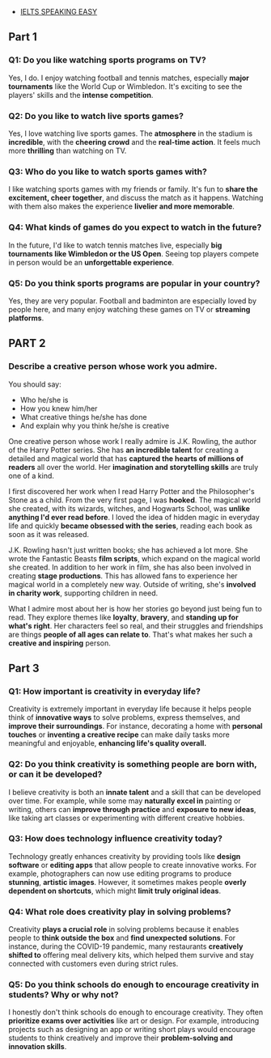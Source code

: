 - [IELTS SPEAKING EASY](https://www.youtube.com/@IELTS_SPEAKING_EASY)

## Part 1

### Q1: Do you like watching sports programs on TV?

Yes, I do. I enjoy watching football and tennis matches, especially **major tournaments** like the World Cup or Wimbledon. It's exciting to see the players' skills and the **intense competition**.

### Q2: Do you like to watch live sports games?

Yes, I love watching live sports games. The **atmosphere** in the stadium is **incredible**, with the **cheering crowd** and the **real-time action**. It feels much more **thrilling** than watching on TV.

### Q3: Who do you like to watch sports games with?

I like watching sports games with my friends or family. It's fun to **share the excitement, cheer together**, and discuss the match as it happens. Watching with them also makes the experience **livelier and more memorable**.

### Q4: What kinds of games do you expect to watch in the future?

In the future, I'd like to watch tennis matches live, especially **big tournaments like Wimbledon or the US Open**. Seeing top players compete in person would be an **unforgettable experience**.

### Q5: Do you think sports programs are popular in your country?

Yes, they are very popular. Football and badminton are especially loved by people here, and many enjoy watching these games on TV or **streaming platforms**.

## PART 2

### Describe a creative person whose work you admire.

You should say:

- Who he/she is
- How you knew him/her
- What creative things he/she has done
- And explain why you think he/she is creative

One creative person whose work I really admire is J.K.
Rowling, the author of the Harry Potter series. She has **an incredible talent** for creating a detailed and magical world that has **captured the hearts of millions of readers** all over the world. Her **imagination and storytelling skills** are truly one of a kind.

I first discovered her work when I read Harry Potter and the Philosopher's Stone as a child. From the very first page, I was **hooked**. The magical world she created, with its wizards, witches, and Hogwarts School, was **unlike anything l'd ever read before**. I loved the idea of hidden magic in everyday life and quickly **became obsessed with the series**, reading each book as soon as it was released.

J.K. Rowling hasn't just written books; she has achieved a lot more. She wrote the Fantastic Beasts **film scripts**, which expand on the magical world she created. In addition to her work in film, she has also been involved in creating **stage productions**. This has allowed fans to experience her magical world in a completely new way. Outside of writing, she's **involved in charity work**, supporting children in need.

What I admire most about her is how her stories go beyond just being fun to read. They explore themes like **loyalty**, **bravery**, and **standing up for what's right**.
Her characters feel so real, and their struggles and friendships are things **people of all ages can relate to**.
That's what makes her such a **creative and inspiring** person.

## Part 3

### Q1: How important is creativity in everyday life?

Creativity is extremely important in everyday life because it helps people think of **innovative ways** to solve problems, express themselves, and **improve their surroundings**. For instance, decorating a home with **personal touches** or **inventing a creative recipe** can make daily tasks more meaningful and enjoyable, **enhancing life's quality overall.**

### Q2: Do you think creativity is something people are born with, or can it be developed?

I believe creativity is both an **innate talent** and a skill that can be developed over time. For example, while some may **naturally excel in** painting or writing, others can **improve through practice** and **exposure to new ideas**, like taking art classes or experimenting with different creative hobbies.

### Q3: How does technology influence creativity today?

Technology greatly enhances creativity by providing tools like **design software** or **editing apps** that allow people to create innovative works. For example, photographers can now use editing programs to produce **stunning**, **artistic images**. However, it sometimes makes people **overly dependent on shortcuts**, which might **limit truly original ideas**.

### Q4: What role does creativity play in solving problems?
Creativity **plays a crucial role** in solving problems because it enables people to **think outside the box** and **find unexpected solutions**. For instance, during the COVID-19 pandemic, many restaurants **creatively shifted to** offering meal delivery kits, which helped them survive and stay connected with customers even during strict rules.

### Q5: Do you think schools do enough to encourage creativity in students? Why or why not?
I honestly don't think schools do enough to encourage creativity. They often **prioritize exams over activities** like art or design. For example, introducing projects such as designing an app or writing short plays would encourage students to think creatively and improve their **problem-solving and innovation skills**.

